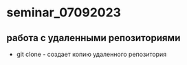 ﻿# seminar_07092023
## работа с удаленными репозиториями
* git clone - создает копию удаленного репозитория